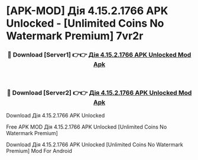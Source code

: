 # [APK-MOD] Дія 4.15.2.1766 APK Unlocked - [Unlimited Coins No Watermark Premium] 7vr2r



<div align="center">
<h3>🔴 Download [Server1] 👉👉 <a href="https://momento.my/?title=Дія_4.15.2.1766_APK_Unlocked">Дія 4.15.2.1766 APK Unlocked Mod Apk</a></h3><br>

<h3>🔴 Download [Server2] 👉👉 <a href="https://momento.my/?title=Дія_4.15.2.1766_APK_Unlocked">Дія 4.15.2.1766 APK Unlocked Mod Apk</a></h3>
</div>



Download Дія 4.15.2.1766 APK Unlocked 

Free APK MOD Дія 4.15.2.1766 APK Unlocked [Unlimited Coins No Watermark Premium]

Download Дія 4.15.2.1766 APK Unlocked [Unlimited Coins No Watermark Premium] Mod For Android
